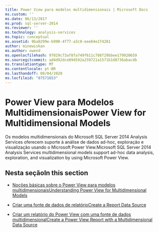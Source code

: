 ```yaml
---
title: Power View para modelos multidimensionais | Microsoft Docs
ms.custom: ''
ms.date: 06/13/2017
ms.prod: sql-server-2014
ms.reviewer: ''
ms.technology: analysis-services
ms.topic: conceptual
ms.assetid: 9ba8299e-b990-4f77-a3c0-eee64e1f4281
author: minewiskan
ms.author: owend
ms.openlocfilehash: 97029c73af8fa749f611c788f29bbee179920659
ms.sourcegitcommit: ad4d92dce894592a259721a1571b1d8736abacdb
ms.translationtype: MT
ms.contentlocale: pt-BR
ms.lasthandoff: 08/04/2020
ms.locfileid: "87571653"
---
```

# <a name="power-view-for-multidimensional-models"></a><span data-ttu-id="72ed3-102">Power View para Modelos Multidimensionais</span><span class="sxs-lookup"><span data-stu-id="72ed3-102">Power View for Multidimensional Models</span></span>
  <span data-ttu-id="72ed3-103">Os modelos multidimensionais do Microsoft SQL Server 2014 Analysis Services oferecem suporte à análise de dados ad-hoc, exploração e visualização usando o Microsoft Power View.</span><span class="sxs-lookup"><span data-stu-id="72ed3-103">Microsoft SQL Server 2014 Analysis Services multidimensional models support ad-hoc data analysis, exploration, and visualization by using Microsoft Power View.</span></span>  
  
## <a name="in-this-section"></a><span data-ttu-id="72ed3-104">Nesta seção</span><span class="sxs-lookup"><span data-stu-id="72ed3-104">In this section</span></span>  
  
-   [<span data-ttu-id="72ed3-105">Noções básicas sobre o Power View para modelos multidimensionais</span><span class="sxs-lookup"><span data-stu-id="72ed3-105">Understanding Power View for Multidimensional Models</span></span>](power-view-for-multidimensional-models.md)  
  
-   [<span data-ttu-id="72ed3-106">Criar uma fonte de dados de relatório</span><span class="sxs-lookup"><span data-stu-id="72ed3-106">Create a Report Data Source</span></span>](create-a-report-data-source.md)  
  
-   [<span data-ttu-id="72ed3-107">Criar um relatório do Power View com uma fonte de dados multidimensional</span><span class="sxs-lookup"><span data-stu-id="72ed3-107">Create a Power View Report with a Multidimensional Data Source</span></span>](create-a-power-view-report-with-a-multidimensional-data-source.md)  
  
  
